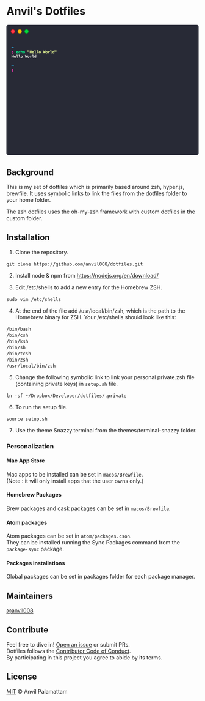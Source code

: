 # Anvil's Dotfiles

<p align="center">
  <img src="/screenshot.png">
</p>

## Background

This is my set of dotfiles which is primarily based around zsh, hyper.js, brewfile. It uses symbolic links to link the files from the dotfiles folder to your home folder.

The zsh dotfiles uses the oh-my-zsh framework with custom dotfiles in the custom folder.

## Installation

1. Clone the repository.
```shell
git clone https://github.com/anvil008/dotfiles.git
```

2. Install node & npm from https://nodejs.org/en/download/

3. Edit /etc/shells to add a new entry for the Homebrew ZSH.
```shell
sudo vim /etc/shells
```

4. At the end of the file add /usr/local/bin/zsh, which is the path to the Homebrew binary for ZSH. Your /etc/shells should look like this:
```shell
/bin/bash
/bin/csh
/bin/ksh
/bin/sh
/bin/tcsh
/bin/zsh
/usr/local/bin/zsh
```

5. Change the following symbolic link to link your personal private.zsh file (containing private keys) in `setup.sh` file.
```shell
ln -sf ~/Dropbox/Developer/dotfiles/.private
```

6. To run the setup file.
```shell
source setup.sh
```

7. Use the theme Snazzy.terminal from the themes/terminal-snazzy folder.

### Personalization

#### Mac App Store
Mac apps to be installed can be set in `macos/Brewfile`.  
(Note : it will only install apps that the user owns only.)

#### Homebrew Packages
Brew packages and cask packages can be set in `macos/Brewfile`.

#### Atom packages
Atom packages can be set in `atom/packages.cson`.  
They can be installed running the Sync Packages command from the `package-sync` package.

#### Packages installations
Global packages can be set in packages folder for each package manager.

## Maintainers

[@anvil008](https://github.com/anvil008)

## Contribute

Feel free to dive in! [Open an issue](https://github.com/anvil008/dotfiles/issues/new) or submit PRs.  
Dotfiles follows the [Contributor Code of Conduct](code-of-conduct.md).  
By participating in this project you agree to abide by its terms.

## License

[MIT](license.md) © Anvil Palamattam
